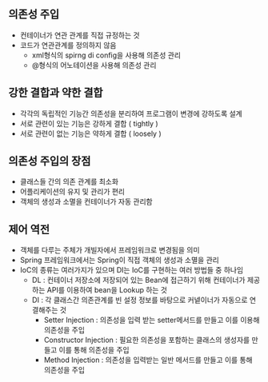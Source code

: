 ## 의존성 주입
- 컨테이너가 연관 관계를 직접 규정하는 것
- 코드가 연관관계를 정의하지 않음
  - xml형식의 spirng di config을 사용해 의존성 관리
  - @형식의 어노테이션을 사용해 의존성 관리

## 강한 결합과 약한 결합
- 각각의 독립적인 기능간 의존성을 분리하여 프로그램이 변경에 강하도록 설계
- 서로 관련이 있는 기능은 강하게 결합 ( tightly )
- 서로 관련이 없는 기능은 약하게 결합 ( loosely )


## 의존성 주입의 장점
- 클래스들 간의 의존 관계를 최소화
- 어플리케이션의 유지 및 관리가 편리
- 객체의 생성과 소멸을 컨테이너가 자동 관리함


## 제어 역전
- 객체를 다루는 주체가 개빌자에서 프레임워크로 변경됨을 의미
- Spring 프레임워크에서는 Spring이 직접 객체의 생성과 소멸을 관리
- IoC의 종류는 여러가지가 있으며 DI는 IoC를 구현하는 여러 방법들 중 하나임
  - DL : 컨테이너 저장소에 저장되어 있는 Bean에 접근하기 위해 컨테이너가 제공하는 API를 이용하여 bean을 Lookup 하는 것
  - DI : 각 클래스간 의존관계를 빈 설정 정보를 바탕으로 커넽이너가 자동으로 연결해주는 것
    - Setter Injection : 의존성을 입력 받는 setter메서드를 만들고 이를 이용해 의존성을 주입
    - Constructor Injection : 필요한 의존성을 포함하는 클래스의 생성자를 만들고 이를 통해 의존성을 주입
    - Method Injection : 의존성을 입력받는 일반 메서드를 만들고 이를 통해 의존성을 주입